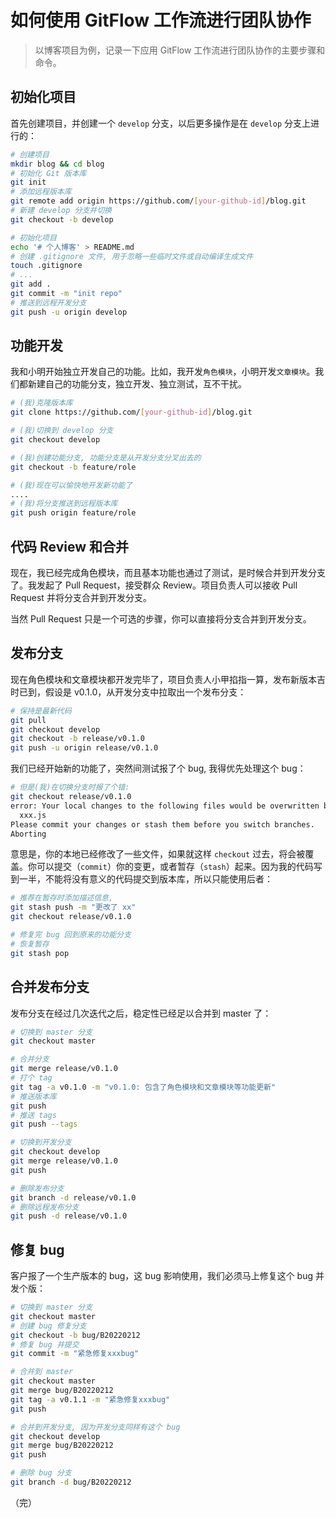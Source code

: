 # 如何使用 GitFlow 工作流进行团队协作

> 以博客项目为例，记录一下应用 GitFlow 工作流进行团队协作的主要步骤和命令。

## 初始化项目

首先创建项目，并创建一个 `develop` 分支，以后更多操作是在 `develop` 分支上进行的：

```bash
# 创建项目
mkdir blog && cd blog
# 初始化 Git 版本库
git init
# 添加远程版本库
git remote add origin https://github.com/[your-github-id]/blog.git
# 新建 develop 分支并切换
git checkout -b develop

# 初始化项目
echo '# 个人博客' > README.md
# 创建 .gitignore 文件, 用于忽略一些临时文件或自动编译生成文件
touch .gitignore
# ...
git add .
git commit -m "init repo"
# 推送到远程开发分支
git push -u origin develop
```

## 功能开发

我和小明开始独立开发自己的功能。比如，我开发`角色模块`，小明开发`文章模块`。我们都新建自己的功能分支，独立开发、独立测试，互不干扰。

```bash
# (我)克隆版本库
git clone https://github.com/[your-github-id]/blog.git

# (我)切换到 develop 分支
git checkout develop

# (我)创建功能分支, 功能分支是从开发分支分叉出去的
git checkout -b feature/role

# (我)现在可以愉快地开发新功能了
....
# (我)将分支推送到远程版本库
git push origin feature/role
```

## 代码 Review 和合并

现在，我已经完成角色模块，而且基本功能也通过了测试，是时候合并到开发分支了。我发起了 Pull Request，接受群众 Review。项目负责人可以接收 Pull Request 并将分支合并到开发分支。

当然 Pull Request 只是一个可选的步骤，你可以直接将分支合并到开发分支。

## 发布分支

现在角色模块和文章模块都开发完毕了，项目负责人小甲掐指一算，发布新版本吉时已到，假设是 v0.1.0，从开发分支中拉取出一个发布分支：

```bash
# 保持是最新代码
git pull
git checkout develop
git checkout -b release/v0.1.0
git push -u origin release/v0.1.0
```

我们已经开始新的功能了，突然间测试报了个 bug, 我得优先处理这个 bug：

```bash
# 但是(我)在切换分支时报了个错:
git checkout release/v0.1.0
error: Your local changes to the following files would be overwritten by checkout:
  xxx.js
Please commit your changes or stash them before you switch branches.
Aborting
```

意思是，你的本地已经修改了一些文件，如果就这样 `checkout` 过去，将会被覆盖。你可以提交（`commit`）你的变更，或者暂存（`stash`）起来。因为我的代码写到一半，不能将没有意义的代码提交到版本库，所以只能使用后者：

```bash
# 推荐在暂存时添加描述信息,
git stash push -m "更改了 xx"
git checkout release/v0.1.0

# 修复完 bug 回到原来的功能分支
# 恢复暂存
git stash pop
```

## 合并发布分支

发布分支在经过几次迭代之后，稳定性已经足以合并到 master 了：

```bash
# 切换到 master 分支
git checkout master

# 合并分支
git merge release/v0.1.0
# 打个 tag
git tag -a v0.1.0 -m "v0.1.0: 包含了角色模块和文章模块等功能更新"
# 推送版本库
git push
# 推送 tags
git push --tags

# 切换到开发分支
git checkout develop
git merge release/v0.1.0
git push

# 删除发布分支
git branch -d release/v0.1.0
# 删除远程发布分支
git push -d release/v0.1.0
```

## 修复 bug

客户报了一个生产版本的 bug，这 bug 影响使用，我们必须马上修复这个 bug 并发个版：

```bash
# 切换到 master 分支
git checkout master
# 创建 bug 修复分支
git checkout -b bug/B20220212
# 修复 bug 并提交
git commit -m "紧急修复xxxbug"

# 合并到 master
git checkout master
git merge bug/B20220212
git tag -a v0.1.1 -m "紧急修复xxxbug"
git push

# 合并到开发分支, 因为开发分支同样有这个 bug
git checkout develop
git merge bug/B20220212
git push

# 删除 bug 分支
git branch -d bug/B20220212
```

（完）
